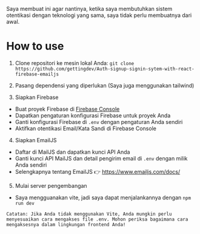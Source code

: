 Saya membuat ini agar nantinya, ketika saya membutuhkan sistem otentikasi dengan teknologi yang sama, saya tidak perlu membuatnya dari awal.

# How to use
1. Clone repositori ke mesin lokal Anda:
`git clone https://github.com/gettingdev/Auth-signup-signin-sytem-with-react-firebase-emailjs`

2. Pasang dependensi yang diperlukan (Saya juga menggunakan tailwind)
   
3. Siapkan Firebase
- Buat proyek Firebase di [Firebase Console](https://console.firebase.google.com/)
- Dapatkan pengaturan konfigurasi Firebase untuk proyek Anda
- Ganti konfigurasi Firebase di `.env` dengan pengaturan Anda sendiri
- Aktifkan otentikasi Email/Kata Sandi di Firebase Console

4. Siapkan EmailJS
- Daftar di MailJS dan dapatkan kunci API Anda
- Ganti kunci API MailJS dan detail pengirim email di `.env` dengan milik Anda sendiri
- Selengkapnya tentang EmailJS 👉 https://www.emailjs.com/docs/

5. Mulai server pengembangan
- Saya mengguanakan vite, jadi saya dapat menjalankannya dengan `npm run dev`

`Catatan: Jika Anda tidak menggunakan Vite, Anda mungkin perlu menyesuaikan cara mengakses file .env. Mohon periksa bagaimana cara mengaksesnya dalam lingkungan frontend Anda!`

